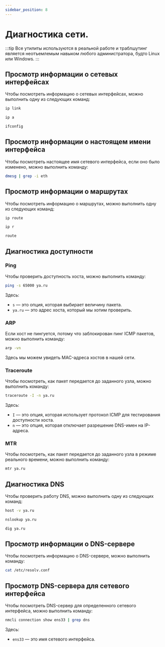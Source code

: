 ```yaml
---
sidebar_position: 8
---
```


# Диагностика сети.

:::tip
Все утилиты используются в реальной работе и траблшутинг является неотъемлемым навыком любого администратора, будто Linux или Windows.
:::

## Просмотр информации о сетевых интерфейсах

Чтобы посмотреть информацию о сетевых интерфейсах, можно выполнить одну из следующих команд:

```bash
ip link
```

```bash
ip a
```

```bash
ifconfig
```

## Просмотр информации о настоящем имени интерфейса

Чтобы посмотреть настоящее имя сетевого интерфейса, если оно было изменено, можно выполнить команду:

```bash
dmesg | grep -i eth
```

## Просмотр информации о маршрутах

Чтобы посмотреть информацию о маршрутах, можно выполнить одну из следующих команд:

```bash
ip route
```

```bash
ip r
```

```bash
route
```

## Диагностика доступности

### Ping

Чтобы проверить доступность хоста, можно выполнить команду:

```bash
ping -s 65000 ya.ru
```

Здесь:

- `s` — это опция, которая выбирает величину пакета.
- `ya.ru` — это адрес хоста, который мы хотим проверить.

### ARP

Если хост не пингуется, потому что заблокирован пинг ICMP пакетов, можно выполнить команду:

```bash
arp -vn
```

Здесь мы можем увидеть MAC-адреса хостов в нашей сети.

### Traceroute

Чтобы посмотреть, как пакет передается до заданного узла, можно выполнить команду:

```bash
traceroute -I -n ya.ru
```

Здесь:

- `I` — это опция, которая использует протокол ICMP для тестирования доступности хоста.
- `n` — это опция, которая отключает разрешение DNS-имен на IP-адреса.

### MTR

Чтобы посмотреть, как пакет передается до заданного узла в режиме реального времени, можно выполнить команду:

```bash
mtr ya.ru
```

## Диагностика DNS

Чтобы проверить работу DNS, можно выполнить одну из следующих команд:

```bash
host -v ya.ru
```

```bash
nslookup ya.ru
```

```bash
dig ya.ru
```

## Просмотр информации о DNS-сервере

Чтобы посмотреть информацию о DNS-сервере, можно выполнить команду:

```bash
cat /etc/resolv.conf
```

## Просмотр DNS-сервера для сетевого интерфейса

Чтобы посмотреть DNS-сервер для определенного сетевого интерфейса, можно выполнить команду:

```bash
nmcli connection show ens33 | grep dns
```

Здесь:

- `ens33` — это имя сетевого интерфейса.